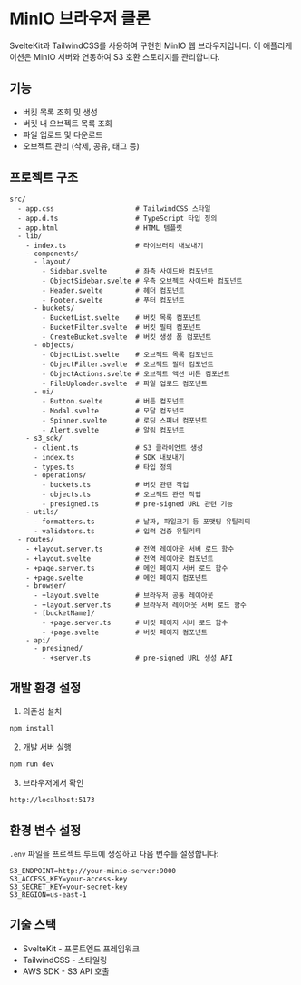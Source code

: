 # MinIO 브라우저 클론

SvelteKit과 TailwindCSS를 사용하여 구현한 MinIO 웹 브라우저입니다. 이 애플리케이션은 MinIO 서버와 연동하여 S3 호환 스토리지를 관리합니다.

## 기능

- 버킷 목록 조회 및 생성
- 버킷 내 오브젝트 목록 조회
- 파일 업로드 및 다운로드
- 오브젝트 관리 (삭제, 공유, 태그 등)

## 프로젝트 구조

```
src/
  - app.css                    # TailwindCSS 스타일
  - app.d.ts                   # TypeScript 타입 정의
  - app.html                   # HTML 템플릿
  - lib/
    - index.ts                 # 라이브러리 내보내기
    - components/
      - layout/
        - Sidebar.svelte       # 좌측 사이드바 컴포넌트
        - ObjectSidebar.svelte # 우측 오브젝트 사이드바 컴포넌트
        - Header.svelte        # 헤더 컴포넌트
        - Footer.svelte        # 푸터 컴포넌트
      - buckets/
        - BucketList.svelte    # 버킷 목록 컴포넌트
        - BucketFilter.svelte  # 버킷 필터 컴포넌트
        - CreateBucket.svelte  # 버킷 생성 폼 컴포넌트
      - objects/
        - ObjectList.svelte    # 오브젝트 목록 컴포넌트
        - ObjectFilter.svelte  # 오브젝트 필터 컴포넌트
        - ObjectActions.svelte # 오브젝트 액션 버튼 컴포넌트
        - FileUploader.svelte  # 파일 업로드 컴포넌트
      - ui/
        - Button.svelte        # 버튼 컴포넌트
        - Modal.svelte         # 모달 컴포넌트
        - Spinner.svelte       # 로딩 스피너 컴포넌트
        - Alert.svelte         # 알림 컴포넌트
    - s3_sdk/
      - client.ts              # S3 클라이언트 생성
      - index.ts               # SDK 내보내기
      - types.ts               # 타입 정의
      - operations/
        - buckets.ts           # 버킷 관련 작업
        - objects.ts           # 오브젝트 관련 작업
        - presigned.ts         # pre-signed URL 관련 기능
    - utils/
      - formatters.ts          # 날짜, 파일크기 등 포맷팅 유틸리티
      - validators.ts          # 입력 검증 유틸리티
  - routes/
    - +layout.server.ts        # 전역 레이아웃 서버 로드 함수
    - +layout.svelte           # 전역 레이아웃 컴포넌트
    - +page.server.ts          # 메인 페이지 서버 로드 함수
    - +page.svelte             # 메인 페이지 컴포넌트
    - browser/
      - +layout.svelte         # 브라우저 공통 레이아웃
      - +layout.server.ts      # 브라우저 레이아웃 서버 로드 함수
      - [bucketName]/
        - +page.server.ts      # 버킷 페이지 서버 로드 함수
        - +page.svelte         # 버킷 페이지 컴포넌트
    - api/
      - presigned/
        - +server.ts           # pre-signed URL 생성 API
```

## 개발 환경 설정

1. 의존성 설치

```sh
npm install
```

2. 개발 서버 실행

```sh
npm run dev
```

3. 브라우저에서 확인

```
http://localhost:5173
```

## 환경 변수 설정

`.env` 파일을 프로젝트 루트에 생성하고 다음 변수를 설정합니다:

```
S3_ENDPOINT=http://your-minio-server:9000
S3_ACCESS_KEY=your-access-key
S3_SECRET_KEY=your-secret-key
S3_REGION=us-east-1
```

## 기술 스택

- SvelteKit - 프론트엔드 프레임워크
- TailwindCSS - 스타일링
- AWS SDK - S3 API 호출